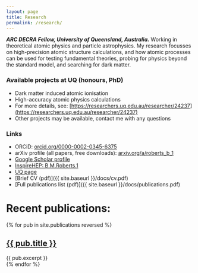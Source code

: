 ```yaml
---
layout: page
title: Research
permalink: /research/
---
```


**_ARC DECRA Fellow, University of Queensland, Australia._**
Working in theoretical atomic physics and particle astrophysics. My research focusses on high-precision atomic structure calculations, and how atomic processes can be used for testing fundamental theories, probing for physics beyond the standard model, and searching for dark matter.

### Available projects at UQ (honours, PhD)
 * Dark matter induced atomic ionisation
 * High-accuracy atomic physics calculations
 * For more details, see: [https://researchers.uq.edu.au/researcher/24237](https://researchers.uq.edu.au/researcher/24237)
 * Other projects may be available, contact me with any questions

### Links
 * ORCiD: [orcid.org/0000-0002-0345-6375](https://orcid.org/0000-0002-0345-6375)
 * arXiv profile (all papers, free downloads): [arxiv.org/a/roberts_b_1](https://arxiv.org/a/roberts_b_1.html)
 * [Google Scholar profile](https://scholar.google.com.au/citations?user=5i5bTuwAAAAJ)
 * [InspireHEP: B.M.Roberts.1](http://inspirehep.net/author/profile/B.M.Roberts.1)
 * [UQ page](https://researchers.uq.edu.au/researcher/24237)
 * [Brief CV (pdf)]({{ site.baseurl }}/docs/cv.pdf)
 * [Full publications list (pdf)]({{ site.baseurl }}/docs/publications.pdf)


# Recent publications:

 {% for pub in site.publications reversed %}
 <article class="post">

   <h1><a href="{{ site.baseurl }}{{ pub.url }}">{{ pub.title }}</a></h1>

   <div class="entry">
     {{ pub.excerpt }}
   </div>

   <!-- <a href="{{ site.baseurl }}{{ pub.url }}" class="read-more">...</a> -->
 </article>
 {% endfor %}

